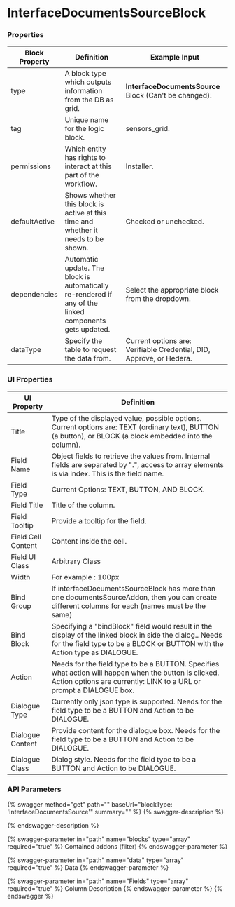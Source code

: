 # InterfaceDocumentsSourceBlock

### Properties

| Block Property | Definition                                                                                             | Example Input                                                        |
| -------------- | ------------------------------------------------------------------------------------------------------ | -------------------------------------------------------------------- |
| type           | A block type which outputs information from the DB as grid.                                            | **InterfaceDocumentsSource** Block (Can't be changed).               |
| tag            | Unique name for the logic block.                                                                       | sensors\_grid.                                                       |
| permissions    | Which entity has rights to interact at this part of the workflow.                                      | Installer.                                                           |
| defaultActive  | Shows whether this block is active at this time and whether it needs to be shown.                      | Checked or unchecked.                                                |
| dependencies   | Automatic update. The block is automatically re-rendered if any of the linked components gets updated. | Select the appropriate block from the dropdown.                      |
| dataType       | Specify the table to request the data from.                                                            | Current options are: Verifiable Credential, DID, Approve, or Hedera. |

### UI Properties

| UI Property        | Definition                                                                                                                                                                             |
| ------------------ | -------------------------------------------------------------------------------------------------------------------------------------------------------------------------------------- |
| Title              | Type of the displayed value, possible options. Current options are: TEXT (ordinary text), BUTTON (a button), or BLOCK (a block embedded into the column).                              |
| Field Name         | Object fields to retrieve the values from. Internal fields are separated by ".", access to array elements is via index. This is the field name.                                        |
| Field Type         | Current Options: TEXT, BUTTON, AND BLOCK.                                                                                                                                              |
| Field Title        | Title of the column.                                                                                                                                                                   |
| Field Tooltip      | Provide a tooltip for the field.                                                                                                                                                       |
| Field Cell Content | Content inside the cell.                                                                                                                                                               |
| Field UI Class     | Arbitrary Class                                                                                                                                                                        |
| Width              | For example : 100px                                                                                                                                                                    |
| Bind Group         | If interfaceDocumentsSourceBlock has more than one documentsSourceAddon, then you can create different columns for each (names must be the same)                                       |
| Bind Block         | Specifying a "bindBlock" field would result in the display of the linked block in side the dialog.. Needs for the field type to be a BLOCK or BUTTON with the Action type as DIALOGUE. |
| Action             | Needs for the field type to be a BUTTON. Specifies what action will happen when the button is clicked. Action options are currently: LINK to a URL or prompt a DIALOGUE box.           |
| Dialogue Type      | Currently only json type is supported. Needs for the field type to be a BUTTON and Action to be DIALOGUE.                                                                              |
| Dialogue Content   | Provide content for the dialogue box. Needs for the field type to be a BUTTON and Action to be DIALOGUE.                                                                               |
| Dialogue Class     | Dialog style. Needs for the field type to be a BUTTON and Action to be DIALOGUE.                                                                                                       |

### API Parameters

{% swagger method="get" path="" baseUrl="blockType: 'InterfaceDocumentsSource'" summary="" %}
{% swagger-description %}

{% endswagger-description %}

{% swagger-parameter in="path" name="blocks" type="array" required="true" %}
Contained addons (filter)
{% endswagger-parameter %}

{% swagger-parameter in="path" name="data" type="array" required="true" %}
Data
{% endswagger-parameter %}

{% swagger-parameter in="path" name="Fields" type="array" required="true" %}
Column Description
{% endswagger-parameter %}
{% endswagger %}
